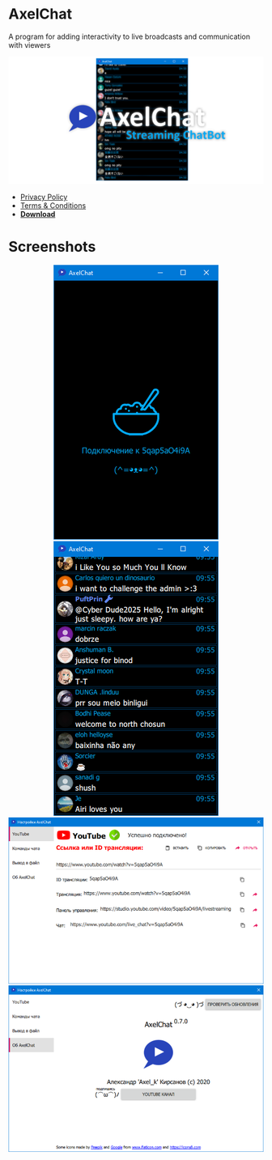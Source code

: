 # AxelChat
A program for adding interactivity to live broadcasts and communication with viewers

<p align="center">
  <img src="github-social4.png">
</p>

*    <a href="privacy_policy.md">Privacy Policy</a>
*    <a href="terms_and_conditions.md">Terms & Conditions</a>
* <b><a href="/../../releases">Download</a></b>

# Screenshots
<p align="center">
  <img src="1.png">
  <img src="2.png">
  <img src="3.png">
  <img src="4.png">
</p>
